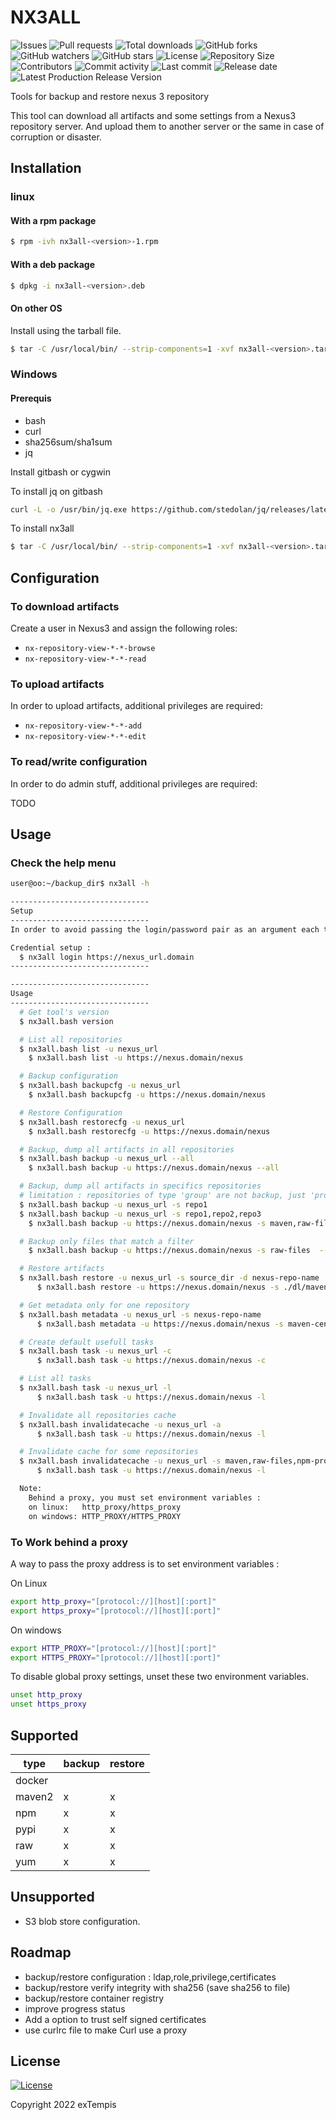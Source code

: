 # NX3ALL

![Issues](https://img.shields.io/github/issues-raw/extempis/nx3all)
![Pull requests](https://img.shields.io/github/issues-pr-raw/extempis/nx3all)
![Total downloads](https://img.shields.io/github/downloads/extempis/nx3all/total.svg)
![GitHub forks](https://img.shields.io/github/forks/extempis/nx3all?label=fork&style=plastic)
![GitHub watchers](https://img.shields.io/github/watchers/extempis/nx3all?style=plastic)
![GitHub stars](https://img.shields.io/github/stars/extempis/nx3all?style=plastic)
![License](https://img.shields.io/github/license/extempis/nx3all)
![Repository Size](https://img.shields.io/github/repo-size/extempis/nx3all)
![Contributors](https://img.shields.io/github/contributors/extempis/nx3all)
![Commit activity](https://img.shields.io/github/commit-activity/m/extempis/nx3all)
![Last commit](https://img.shields.io/github/last-commit/extempis/nx3all)
![Release date](https://img.shields.io/github/release-date/extempis/nx3all)
![Latest Production Release Version](https://img.shields.io/github/release/extempis/nx3all)

Tools for backup and restore nexus 3 repository

This tool can download all artifacts and some settings from a Nexus3 repository server.
And upload them to another server or the same in case of corruption or disaster.

## Installation

### linux 

#### With a rpm package

```bash
$ rpm -ivh nx3all-<version>-1.rpm
```
#### With a deb package

```bash
$ dpkg -i nx3all-<version>.deb
```

#### On other OS 

Install using the tarball file.

```bash
$ tar -C /usr/local/bin/ --strip-components=1 -xvf nx3all-<version>.tar.gz 
```

### Windows 

#### Prerequis

- bash
- curl
- sha256sum/sha1sum
- jq 
  
Install gitbash or cygwin 

To install jq on gitbash

```bash
curl -L -o /usr/bin/jq.exe https://github.com/stedolan/jq/releases/latest/download/jq-win64.exe
```

To install nx3all

```bash
$ tar -C /usr/local/bin/ --strip-components=1 -xvf nx3all-<version>.tar.gz 
```

## Configuration

### To download artifacts

Create a user in Nexus3 and assign the following roles:

* `nx-repository-view-*-*-browse`
* `nx-repository-view-*-*-read`

### To upload artifacts

In order to upload artifacts, additional privileges are required:

* `nx-repository-view-*-*-add`
* `nx-repository-view-*-*-edit`

### To read/write configuration

In order to do admin stuff, additional privileges are required:

TODO

## Usage

### Check the help menu

```bash
user@oo:~/backup_dir$ nx3all -h

-------------------------------
Setup
-------------------------------
In order to avoid passing the login/password pair as an argument each time, this tool uses the ~/.netrc file.

Credential setup :
  $ nx3all login https://nexus_url.domain
-------------------------------

-------------------------------
Usage
-------------------------------
  # Get tool's version
  $ nx3all.bash version

  # List all repositories
  $ nx3all.bash list -u nexus_url
    $ nx3all.bash list -u https://nexus.domain/nexus

  # Backup configuration
  $ nx3all.bash backupcfg -u nexus_url
    $ nx3all.bash backupcfg -u https://nexus.domain/nexus

  # Restore Configuration
  $ nx3all.bash restorecfg -u nexus_url
    $ nx3all.bash restorecfg -u https://nexus.domain/nexus

  # Backup, dump all artifacts in all repositories
  $ nx3all.bash backup -u nexus_url --all
    $ nx3all.bash backup -u https://nexus.domain/nexus --all

  # Backup, dump all artifacts in specifics repositories
  # limitation : repositories of type 'group' are not backup, just 'proxy' or 'hosted' are allowed
  $ nx3all.bash backup -u nexus_url -s repo1
  $ nx3all.bash backup -u nexus_url -s repo1,repo2,repo3
    $ nx3all.bash backup -u https://nexus.domain/nexus -s maven,raw-files,npm-proxy

  # Backup only files that match a filter
    $ nx3all.bash backup -u https://nexus.domain/nexus -s raw-files  --filter "/version/"

  # Restore artifacts
  $ nx3all.bash restore -u nexus_url -s source_dir -d nexus-repo-name
      $ nx3all.bash restore -u https://nexus.domain/nexus -s ./dl/maven -d maven-central

  # Get metadata only for one repository
  $ nx3all.bash metadata -u nexus_url -s nexus-repo-name
      $ nx3all.bash metadata -u https://nexus.domain/nexus -s maven-central

  # Create default usefull tasks
  $ nx3all.bash task -u nexus_url -c
      $ nx3all.bash task -u https://nexus.domain/nexus -c

  # List all tasks
  $ nx3all.bash task -u nexus_url -l
      $ nx3all.bash task -u https://nexus.domain/nexus -l

  # Invalidate all repositories cache
  $ nx3all.bash invalidatecache -u nexus_url -a
      $ nx3all.bash task -u https://nexus.domain/nexus -l

  # Invalidate cache for some repositories
  $ nx3all.bash invalidatecache -u nexus_url -s maven,raw-files,npm-proxy
      $ nx3all.bash task -u https://nexus.domain/nexus -l

  Note:
    Behind a proxy, you must set environment variables :
    on linux:   http_proxy/https_proxy
    on windows: HTTP_PROXY/HTTPS_PROXY

```
### To Work behind a proxy

A way to pass the proxy address is to set environment variables :

On Linux

```bash
export http_proxy="[protocol://][host][:port]"
export https_proxy="[protocol://][host][:port]"
```

On windows 

```bash
export HTTP_PROXY="[protocol://][host][:port]"
export HTTPS_PROXY="[protocol://][host][:port]"
```

To disable global proxy settings, unset these two environment variables.

```bash
unset http_proxy
unset https_proxy
```

## Supported

| type      | backup | restore |
|-----------|--------|---------|
| docker    |        |         |
| maven2    | x      | x       | 
| npm       | x      | x       | 
| pypi      | x      | x       |
| raw       | x      | x       |
| yum       | x      | x       | 

## Unsupported

- S3 blob store configuration.

## Roadmap 

- backup/restore configuration : ldap,role,privilege,certificates
- backup/restore verify integrity with sha256 (save sha256 to file)
- backup/restore container registry
- improve progress status
- Add a option to trust self signed certificates
- use curlrc file to make Curl use a proxy

## License

[![License](https://img.shields.io/badge/License-Apache_2.0-yellowgreen.svg)](https://opensource.org/licenses/Apache-2.0)

Copyright 2022 exTempis
